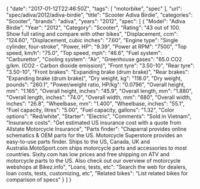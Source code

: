 {
    "date": "2017-01-12T22:46:50Z",
    "tags": [
        "motorbike",
        "spec"
    ],
    "url": "spec\/adiva\/2012\/adiva-birdie",
    "title": "Scooter Adiva Birdie",
    "categories": "Scooter",
    "brands": "adiva",
    "years": "2012",
    "spec": [
        {
            "Model": "Adiva Birdie",
            "Year": "2012",
            "Category": "Scooter",
            "Rating": "43 out of 100. Show full rating and compare with other bikes",
            "Displacement, ccm": "124.60",
            "Displacement, cubic inches": "7.60",
            "Engine type": "Single cylinder, four-stroke",
            "Power, HP": "9.39",
            "Power at RPM": "7500",
            "Top speed, km\/h": "75.0",
            "Top speed, mph": "46.6",
            "Fuel system": "Carburettor",
            "Cooling system": "Air",
            "Greenhouse gases": "65.0 CO2 g\/km. (CO2 - Carbon dioxide emission)",
            "Front tyre": "3.50-10",
            "Rear tyre": "3.50-10",
            "Front brakes": "Expanding brake (drum brake)",
            "Rear brakes": "Expanding brake (drum brake)",
            "Dry weight, kg": "118.0",
            "Dry weight, pounds": "260.1",
            "Power\/weight ratio, HP\/kg": "0.0796",
            "Overall height, mm": "1.165",
            "Overall height, inches": "45.9",
            "Overall length, mm": "1.880",
            "Overall length, inches": "74.0",
            "Overall width, mm": "680",
            "Overall width, inches": "26.8",
            "Wheelbase, mm": "1.400",
            "Wheelbase, inches": "55.1",
            "Fuel capacity, litres": "5.00",
            "Fuel capacity, gallons": "1.32",
            "Color options": "Red\/white",
            "Starter": "Electric",
            "Comments": "Sold in Vietnam",
            "Insurance costs": "Get estimated US insurance cost with a quote from Allstate Motorcycle Insurance",
            "Parts finder": "Chaparral provides online schematics & OEM parts for the US.   Motorcycle Superstore provides an easy-to-use parts finder. Ships to the US, Canada, UK and Australia.MotoSport.com ships motorcycle parts and accessories to most countries.    Sixity.com has low prices and free shipping on ATV and motorcycle parts to the US. Also check out our overview of motorcycle webshops at Bikez.info",
            "Loans, tests, etc": "Search the web for dealers, loan costs, tests, customizing, etc",
            "Related bikes": "List related bikes for comparison of specs"
        }
    ]
}
